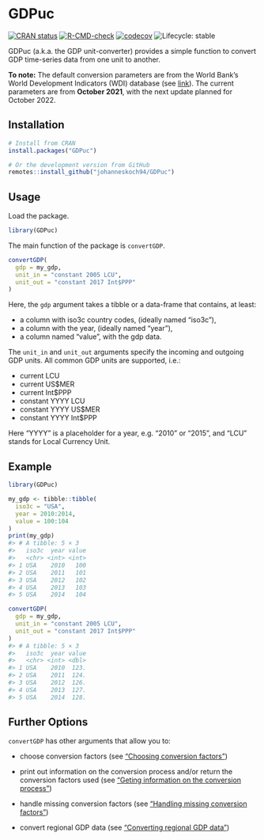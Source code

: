 
<!-- README.md is generated from README.Rmd. Please edit that file -->

# GDPuc

<!-- badges: start -->

[![CRAN
status](https://www.r-pkg.org/badges/version/GDPuc)](https://CRAN.R-project.org/package=GDPuc)
[![R-CMD-check](https://github.com/johanneskoch94/GDPuc/actions/workflows/R-CMD-check.yaml/badge.svg)](https://github.com/johanneskoch94/GDPuc/actions/workflows/R-CMD-check.yaml)
[![codecov](https://codecov.io/gh/johanneskoch94/GDPuc/branch/main/graph/badge.svg?token=3GHXFQXARX)](https://app.codecov.io/gh/johanneskoch94/GDPuc)
![Lifecycle:
stable](https://img.shields.io/badge/lifecycle-stable-brightgreen.svg)

<!-- badges: end -->

GDPuc (a.k.a. the GDP unit-converter) provides a simple function to
convert GDP time-series data from one unit to another.

**To note:** The default conversion parameters are from the World Bank’s
World Development Indicators (WDI) database (see
[link](https://databank.worldbank.org/source/world-development-indicators)).
The current parameters are from **October 2021**, with the next update
planned for October 2022.

## Installation

``` r
# Install from CRAN
install.packages("GDPuc")

# Or the development version from GitHub
remotes::install_github("johanneskoch94/GDPuc")
```

## Usage

Load the package.

``` r
library(GDPuc)
```

The main function of the package is `convertGDP`.

``` r
convertGDP(
  gdp = my_gdp, 
  unit_in = "constant 2005 LCU", 
  unit_out = "constant 2017 Int$PPP"
)
```

Here, the `gdp` argument takes a tibble or a data-frame that contains,
at least:

-   a column with iso3c country codes, (ideally named “iso3c”),
-   a column with the year, (ideally named “year”),
-   a column named “value”, with the gdp data.

The `unit_in` and `unit_out` arguments specify the incoming and outgoing
GDP units. All common GDP units are supported, i.e.:

-   current LCU
-   current US$MER
-   current Int$PPP
-   constant YYYY LCU
-   constant YYYY US$MER
-   constant YYYY Int$PPP

Here “YYYY” is a placeholder for a year, e.g. “2010” or “2015”, and
“LCU” stands for Local Currency Unit.

## Example

``` r
library(GDPuc)

my_gdp <- tibble::tibble(
  iso3c = "USA", 
  year = 2010:2014, 
  value = 100:104
)
print(my_gdp)
#> # A tibble: 5 × 3
#>   iso3c  year value
#>   <chr> <int> <int>
#> 1 USA    2010   100
#> 2 USA    2011   101
#> 3 USA    2012   102
#> 4 USA    2013   103
#> 5 USA    2014   104

convertGDP(
  gdp = my_gdp, 
  unit_in = "constant 2005 LCU", 
  unit_out = "constant 2017 Int$PPP"
)
#> # A tibble: 5 × 3
#>   iso3c  year value
#>   <chr> <int> <dbl>
#> 1 USA    2010  123.
#> 2 USA    2011  124.
#> 3 USA    2012  126.
#> 4 USA    2013  127.
#> 5 USA    2014  128.
```

## Further Options

`convertGDP` has other arguments that allow you to:

-   choose conversion factors (see [“Choosing conversion
    factors”](https://johanneskoch94.github.io/GDPuc/articles/source.html))

-   print out information on the conversion process and/or return the
    conversion factors used (see [“Geting information on the conversion
    process”](https://johanneskoch94.github.io/GDPuc/articles/verbose.html))

-   handle missing conversion factors (see [“Handling missing conversion
    factors”](https://johanneskoch94.github.io/GDPuc/articles/handle_NAs.html))

-   convert regional GDP data (see [“Converting regional GDP
    data”](https://johanneskoch94.github.io/GDPuc/articles/with_regions.html))
